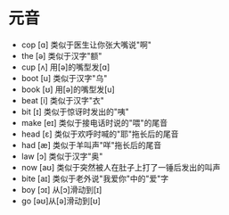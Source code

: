 # 元音

- cop [ɑ] 类似于医生让你张大嘴说"啊"
- the [ə] 类似于汉字"额"
- cup [ʌ] 用[ə]的嘴型发[ɑ]
- boot [u] 类似于汉字"乌"
- book [ʊ] 用[ə]的嘴型发[u]
- beat [i] 类似于汉字"衣"
- bit [ɪ] 类似于惊讶时发出的"咦"
- make [eɪ] 类似于接电话时说的"喂"的尾音
- head [ɛ] 类似于欢呼时喊的"耶"拖长后的尾音
- had [æ] 类似于羊叫声"咩"拖长后的尾音
- law [ɔ] 类似于汉字"奥"
- now [aʊ] 类似于突然被人在肚子上打了一锤后发出的叫声
- bite [aɪ] 类似于老外说"我爱你"中的"爱"字
- boy [ɔɪ] 从[ɔ]滑动到[ɪ]
- go [əʊ]从[ə]滑动到[ʊ]